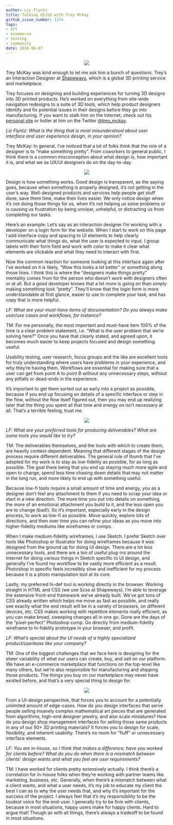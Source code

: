 ```yaml
---
author: Liz Flyntz
title: Talking UI/UX with Trey McKay
github_issue_number: 1374
tags:
- art
- ecommerce
- testing
- community
date: 2016-06-07
---
```


<div class="separator" style="clear: both; text-align: center;"><img border="0" src="/blog/2016/06/talking-ui-ux-trey-mckay/shapewaysscreen.jpg"/></div>

Trey McKay was kind enough to let me ask him a bunch of questions. Trey’s an Interaction Designer at [Shapeways](https://www.shapeways.com/), which is a global 3D printing service and marketplace.

Trey focuses on designing and building experiences for turning 3D designs into 3D printed products. He’s worked on everything from site-wide navigation redesigns to a suite of 3D tools, which help product designers identify and fix potential issues in their designs before they go into manufacturing. If you want to stalk him on the Internet, check out his [personal site](https://treymckay.net) or holler at him on the Twitter [@trey_mckay](https://twitter.com/trey_mckay).

*Liz Flyntz: What is the thing that is most misunderstood about user interface and user experience design, in your opinion?*

Trey McKay: In general, I’ve noticed that a lot of folks think that the role of a designer is to “make something pretty”. From coworkers to general public, I think there is a common misconception about what design is, how important it is, and what we as UX/UI designers do on the day-to-day.

<div class="separator" style="clear: both; text-align: center;"><img border="0" src="/blog/2016/06/talking-ui-ux-trey-mckay/shapeways.jpg"/></div>

Design is how something works. Good design is transparent, as the saying goes, because when something is properly designed, it’s not getting in the user’s way. Well-designed products and services help people get stuff done, save them time, make their lives easier. We only notice design when it’s not doing those things for us, when it’s not helping us solve problems or is causing us frustration by being unclear, unhelpful, or distracting us from completing our tasks.

Here’s an example: Let’s say as an interaction designer I’m working with a developer on a login form for the website. When I start to work on this page I add interface copy and spacing to UI elements to help clearly communicate what things do, what the user is expected to input. I group labels with their form field and work with color to make it clear what elements are clickable and what they need to interact with first.

Now the common reaction for someone looking at this interface again after I’ve worked on it is likely, “Wow this looks a lot better” or something along those lines. I think this is where the “designers make things pretty” mentality comes from for the person who doesn’t work with designers often or at all. But a good developer knows that a lot more is going on than simply making something look “pretty”. They’ll know that the login form is more understandable at first glance, easier to use to complete your task, and has copy that is more helpful.

*LF: What are your must-have items of documentation? Do you always make user/use cases and workflows, for instance?*

TM: For me personally, the most important and must-have item 100% of the time is a clear problem statement, i.e. “What is the user problem that we’re solving here?” Once you have that clearly stated, and agreed upon, it becomes much easier to keep projects focused and design something useful.

Usability testing, user research, focus groups and the like are excellent tools for truly understanding where users have problems in your experience, and why they’re having them. Workflows are essential for making sure that a user can get from point A to point B without any unnecessary steps, without any pitfalls or dead-ends in the experience.

It’s important to get them sorted out as early into a project as possible, because if you end up focusing on details of a specific interface or step in the flow, without the flow itself figured out, then you may end up realizing later that the thing you spent all that time and energy on isn’t necessary at all. That’s a terrible feeling, trust me.

<div class="separator" style="clear: both; text-align: center;"><img border="0" src="/blog/2016/06/talking-ui-ux-trey-mckay/shapeways3dscan.jpg"/></div>

*LF: What are your preferred tools for producing deliverables? What are some tools you would like to try?*

TM: The deliverables themselves, and the tools with which to create them, are heavily context-dependent. Meaning that different stages of the design process require different deliverables. The general rule of thumb that I’ve adopted for my work is to stay as low-fidelity as possible, for as long as possible. The goal there being that you end up staying much more agile and open to change, spend less time chasing down details that may not matter in the long run, and more likely to end up with something useful.

Because low-fi tools require a small amount of time and energy, you as a designer don’t feel any attachment to them if you need to scrap your idea or start in a new direction. The more time you put into details on something, the more of an emotional attachment you build to it, and the less open you are to change (bad!). So it’s important, especially early in the design process, to work as low-fi as possible. Move quickly, explore lots of directions, and then over time you can refine your ideas as you move into higher-fidelity mediums like wireframes or comps.

When I make medium-fidelity wireframes, I use Sketch. I prefer Sketch over tools like Photoshop or Illustrator for doing wireframes because it was designed from the ground up for doing UI design. There are a lot less unnecessary tools, and there are a ton of useful plug-ins around the Internet for doing various things in Sketch specific to UI design, and generally I’ve found my workflow to be vastly more efficient as a result. Photoshop in specific feels incredibly slow and inefficient for my process because it is a photo manipulation tool at its core.

Lastly, my preferred hi-def tool is working directly in the browser. Working straight in HTML and CSS (we use Scss at Shapeways), I’m able to leverage the extensive front-end framework we’ve already built. We’ve got tons of CSS already written which helps me move as fast as possible, and really see exactly what the end result will be in a variety of browsers, on different devices, etc. CSS makes working with repetitive elements really efficient, as you can make broad, sweeping changes all in one go. Gone are the days of the “pixel-perfect” Photoshop comp. Go directly from medium-fidelity wireframe to hi-fidelity prototype in your browser, and profit.

*LF: What’s special about the UI needs of a highly specialized product/userbase like your company?*

TM: One of the biggest challenges that we face here is designing for the sheer variability of what our users can create, buy, and sell on our platform. We have an e-commerce marketplace that functions on the top-level like many others, but we’re also responsible for manufacturing and shipping those products. The things you buy on our marketplace may never have existed before, and that’s a very special thing to design for.

<div class="separator" style="clear: both; text-align: center;"><img border="0" src="/blog/2016/06/talking-ui-ux-trey-mckay/shapewaysimage.jpg"/></div>

From a UI-design perspective, that forces you to account for a potentially unlimited amount of edge-cases. How do you design interfaces that serve people selling insanely complex mathematical art pieces that are generated from algorithms, high-end designer jewelry, and also scale miniatures? How do you design shop management interfaces for selling those same products in any of our 50+ 3D printing materials? It forces you to design for scale, flexibility, and inherent usability. There’s no room for “fluff” or unnecessary interface elements.

*LF: You are in-house, so I think that makes a difference; have you worked for clients before? What do you do when there is a mismatch between clients’ design wants and what you feel are user requirements?*

TM: I have worked for clients pretty extensively actually. I think there’s a correlation for in-house folks when they’re working with partner teams like marketing, business, etc. Generally, when there’s a mismatch between what a client wants, and what a user needs, it’s my job to educate my client the best I can as to why the user needs that, and why it’s important for the success of the project. I always feel that it’s my responsibility to be the loudest voice for the end-user. I generally try to be firm with clients, because in most situations, happy users make for happy clients. Hard to argue that! Though as with all things, there’s always a tradeoff to be found in most situations.
